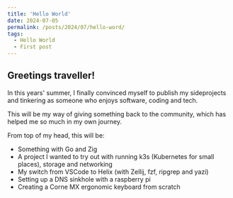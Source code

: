 ```yaml
---
title: 'Hello World'
date: 2024-07-05
permalink: /posts/2024/07/hello-word/
tags:
  - Hello World
  - First post
---
```


## Greetings traveller!
<p>In this years' summer, I finally convinced myself to publish my sideprojects and tinkering as someone who enjoys software, coding and tech. </p>
<p>This will be my way of giving something back to the community, which has helped me so much in my own journey.</p>

From top of my head, this will be:

- Something with Go and Zig
- A project I wanted to try out with running k3s (Kubernetes for small places), storage and networking
- My switch from VSCode to Helix (with Zellij, fzf, ripgrep and yazi)
- Setting up a DNS sinkhole with a raspberry pi
- Creating a Corne MX ergonomic keyboard from scratch


